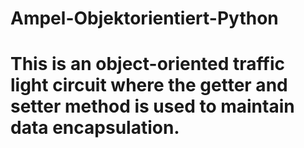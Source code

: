 # Ampel-Objektorientiert-Python
# This is an object-oriented traffic light circuit where the getter and setter method is used to maintain data encapsulation.
